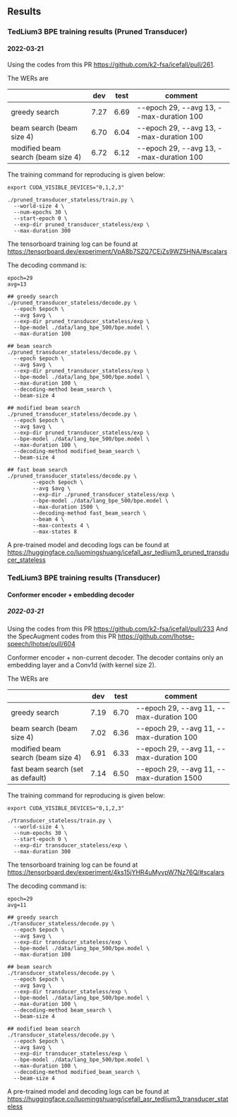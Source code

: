 ## Results

### TedLium3 BPE training results (Pruned Transducer)

#### 2022-03-21

Using the codes from this PR https://github.com/k2-fsa/icefall/pull/261.

The WERs are

|                                    |     dev    |    test    | comment                                  |
|------------------------------------|------------|------------|------------------------------------------|
|          greedy search             | 7.27       | 6.69       | --epoch 29, --avg 13, --max-duration 100 |
|      beam search (beam size 4)     | 6.70       | 6.04       | --epoch 29, --avg 13, --max-duration 100 |
| modified beam search (beam size 4) | 6.72       | 6.12       | --epoch 29, --avg 13, --max-duration 100 |

The training command for reproducing is given below:

```
export CUDA_VISIBLE_DEVICES="0,1,2,3"

./pruned_transducer_stateless/train.py \
  --world-size 4 \
  --num-epochs 30 \
  --start-epoch 0 \
  --exp-dir pruned_transducer_stateless/exp \
  --max-duration 300
```

The tensorboard training log can be found at
https://tensorboard.dev/experiment/VpA8b7SZQ7CEjZs9WZ5HNA/#scalars

The decoding command is:
```
epoch=29
avg=13

## greedy search
./pruned_transducer_stateless/decode.py \
  --epoch $epoch \
  --avg $avg \
  --exp-dir pruned_transducer_stateless/exp \
  --bpe-model ./data/lang_bpe_500/bpe.model \
  --max-duration 100

## beam search
./pruned_transducer_stateless/decode.py \
  --epoch $epoch \
  --avg $avg \
  --exp-dir pruned_transducer_stateless/exp \
  --bpe-model ./data/lang_bpe_500/bpe.model \
  --max-duration 100 \
  --decoding-method beam_search \
  --beam-size 4

## modified beam search
./pruned_transducer_stateless/decode.py \
  --epoch $epoch \
  --avg $avg \
  --exp-dir pruned_transducer_stateless/exp \
  --bpe-model ./data/lang_bpe_500/bpe.model \
  --max-duration 100 \
  --decoding-method modified_beam_search \
  --beam-size 4

## fast beam search
./pruned_transducer_stateless/decode.py \
        --epoch $epoch \
        --avg $avg \
        --exp-dir ./pruned_transducer_stateless/exp \
        --bpe-model ./data/lang_bpe_500/bpe.model \
        --max-duration 1500 \
        --decoding-method fast_beam_search \
        --beam 4 \
        --max-contexts 4 \
        --max-states 8
```

A pre-trained model and decoding logs can be found at <https://huggingface.co/luomingshuang/icefall_asr_tedlium3_pruned_transducer_stateless>

### TedLium3 BPE training results (Transducer)

#### Conformer encoder + embedding decoder

##### 2022-03-21

Using the codes from this PR https://github.com/k2-fsa/icefall/pull/233
And the SpecAugment codes from this PR https://github.com/lhotse-speech/lhotse/pull/604

Conformer encoder + non-current decoder. The decoder
contains only an embedding layer and a Conv1d (with kernel size 2).

The WERs are

|                                    |     dev    |    test    | comment                                  |
|------------------------------------|------------|------------|------------------------------------------|
|          greedy search             | 7.19       | 6.70       | --epoch 29, --avg 11, --max-duration 100 |
|      beam search (beam size 4)     | 7.02       | 6.36       | --epoch 29, --avg 11, --max-duration 100 |
| modified beam search (beam size 4) | 6.91       | 6.33       | --epoch 29, --avg 11, --max-duration 100 |
| fast beam search (set as default)  | 7.14       | 6.50       | --epoch 29, --avg 11, --max-duration 1500|

The training command for reproducing is given below:

```
export CUDA_VISIBLE_DEVICES="0,1,2,3"

./transducer_stateless/train.py \
  --world-size 4 \
  --num-epochs 30 \
  --start-epoch 0 \
  --exp-dir transducer_stateless/exp \
  --max-duration 300
```

The tensorboard training log can be found at
https://tensorboard.dev/experiment/4ks15jYHR4uMyvpW7Nz76Q/#scalars

The decoding command is:
```
epoch=29
avg=11

## greedy search
./transducer_stateless/decode.py \
  --epoch $epoch \
  --avg $avg \
  --exp-dir transducer_stateless/exp \
  --bpe-model ./data/lang_bpe_500/bpe.model \
  --max-duration 100

## beam search
./transducer_stateless/decode.py \
  --epoch $epoch \
  --avg $avg \
  --exp-dir transducer_stateless/exp \
  --bpe-model ./data/lang_bpe_500/bpe.model \
  --max-duration 100 \
  --decoding-method beam_search \
  --beam-size 4

## modified beam search
./transducer_stateless/decode.py \
  --epoch $epoch \
  --avg $avg \
  --exp-dir transducer_stateless/exp \
  --bpe-model ./data/lang_bpe_500/bpe.model \
  --max-duration 100 \
  --decoding-method modified_beam_search \
  --beam-size 4
```

A pre-trained model and decoding logs can be found at <https://huggingface.co/luomingshuang/icefall_asr_tedlium3_transducer_stateless>

